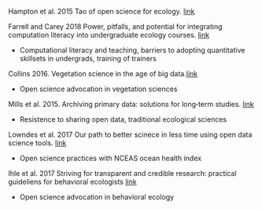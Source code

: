 Hampton et al. 2015 Tao of open science for ecology. [link](https://esajournals.onlinelibrary.wiley.com/doi/abs/10.1890/ES14-00402.1)

Farrell and Carey 2018 Power, pitfalls, and potential for integrating computation literacy into undergraduate ecology courses. [link](https://onlinelibrary.wiley.com/doi/abs/10.1002/ece3.4363)
* Computational literacy and teaching, barriers to adopting quantitative skillsets in undergrads, training of trainers

Collins 2016. Vegetation science in the age of big data.[link](https://doi.org/10.1111/jvs.12459)
* Open science advocation in vegetation sciences

Mills et al. 2015. Archiving primary data: solutions for long‐term studies. [link](https://doi.org/10.1016/j.tree.2015.07.006)
* Resistence to sharing open data, traditional ecological sciences

Lowndes et al. 2017 Our path to better scinece in less time using open data science tools. [link](https://www.nature.com/articles/s41559-017-0160)
* Open science practices with NCEAS ocean health index

Ihle et al. 2017 Striving for transparent and credible research: practical guideliens for behavioral ecologists [link](https://doi.org/10.1093/beheco/arx003)
* Open science advocation in behavioral ecology